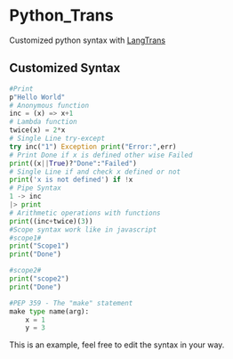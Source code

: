 # Python_Trans
Customized python syntax with [LangTrans](https://github.com/LangTrans/LangTrans)
## Customized Syntax
```py
#Print
p"Hello World"
# Anonymous function
inc = (x) => x+1
# Lambda function
twice(x) = 2*x
# Single Line try-except
try inc("1") Exception print("Error:",err)
# Print Done if x is defined other wise Failed
print((x||True)?"Done":"Failed")
# Single Line if and check x defined or not
print('x is not defined') if !x
# Pipe Syntax
1 -> inc
|> print
# Arithmetic operations with functions 
print((inc+twice)(3))
#Scope syntax work like in javascript
#scope1#
print("Scope1")
print("Done")

#scope2#
print("scope2")
print("Done")

#PEP 359 - The "make" statement 
make type name(arg):
	x = 1
	y = 3

```

This is an example, feel free to edit the syntax in your way.